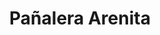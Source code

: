 ---
title: "Pañalera Arenita"
url: /ciudad-autonoma-de-buenos-aires/panalera-arenita/
shop: Babysachen
---